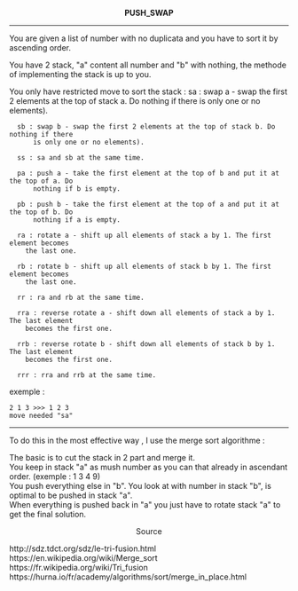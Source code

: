 **<p align="center">PUSH_SWAP<p/>**
<hr/>
You are given a list of number with no duplicata and you have to sort it by ascending order.

You have 2 stack, "a" content all number and "b" with nothing, the methode of implementing the stack is up to you. 

You only have restricted move to sort the stack :
      sa : swap a - swap the first 2 elements at the top of stack a. Do nothing if there
          is only one or no elements).
          
      sb : swap b - swap the first 2 elements at the top of stack b. Do nothing if there
          is only one or no elements).
          
      ss : sa and sb at the same time.
      
      pa : push a - take the first element at the top of b and put it at the top of a. Do
          nothing if b is empty.
          
      pb : push b - take the first element at the top of a and put it at the top of b. Do
          nothing if a is empty.
          
      ra : rotate a - shift up all elements of stack a by 1. The first element becomes
        the last one.
        
      rb : rotate b - shift up all elements of stack b by 1. The first element becomes
        the last one.
        
      rr : ra and rb at the same time.
      
      rra : reverse rotate a - shift down all elements of stack a by 1. The last element
        becomes the first one.
        
      rrb : reverse rotate b - shift down all elements of stack b by 1. The last element
        becomes the first one.
        
      rrr : rra and rrb at the same time.

exemple : 
    
    2 1 3 >>> 1 2 3 
    move needed "sa" 
-----------------------------------------------------------------------------------------------------------------------------

To do this in the most effective way , I use the merge sort algorithme : 

The basic is to cut the stack in 2 part and merge it.<br/>
You keep in stack "a" as mush number as you can that already in ascendant order. (exemple : 1 3 4 9)<br/>
You push everything else in "b". 
You look at with number in stack "b", is optimal to be pushed in stack "a".<br/>
When everything is pushed back in "a" you just have to rotate stack "a" to get the final solution.<br/>

<p align="center">Source<p/>
http://sdz.tdct.org/sdz/le-tri-fusion.html<br/>
https://en.wikipedia.org/wiki/Merge_sort<br/>
https://fr.wikipedia.org/wiki/Tri_fusion<br/>
https://hurna.io/fr/academy/algorithms/sort/merge_in_place.html<br/>
